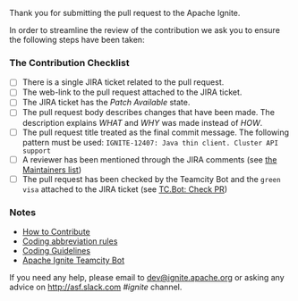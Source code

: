 Thank you for submitting the pull request to the Apache Ignite.

In order to streamline the review of the contribution 
we ask you to ensure the following steps have been taken:

### The Contribution Checklist
- [ ] There is a single JIRA ticket related to the pull request. 
- [ ] The web-link to the pull request attached to the JIRA ticket.
- [ ] The JIRA ticket has the _Patch Available_ state.
- [ ] The pull request body describes changes that have been made. 
The description explains _WHAT_ and _WHY_ was made instead of _HOW_.
- [ ] The pull request title treated as the final commit message. 
The following pattern must be used: `IGNITE-12407: Java thin client. Cluster API support`
- [ ] A reviewer has been mentioned through the JIRA comments 
(see [the Maintainers list](https://cwiki.apache.org/confluence/display/IGNITE/How+to+Contribute#HowtoContribute-ReviewProcessandMaintainers)) 
- [ ] The pull request has been checked by the Teamcity Bot and 
the `green visa` attached to the JIRA ticket (see [TC.Bot: Check PR](https://mtcga.gridgain.com/prs.html))

### Notes
- [How to Contribute](https://cwiki.apache.org/confluence/display/IGNITE/How+to+Contribute)
- [Coding abbreviation rules](https://cwiki.apache.org/confluence/display/IGNITE/Abbreviation+Rules)
- [Coding Guidelines](https://cwiki.apache.org/confluence/display/IGNITE/Coding+Guidelines)
- [Apache Ignite Teamcity Bot](https://cwiki.apache.org/confluence/display/IGNITE/Apache+Ignite+Teamcity+Bot)

If you need any help, please email to dev@ignite.apache.org or asking anу advice on http://asf.slack.com _#ignite_ channel.